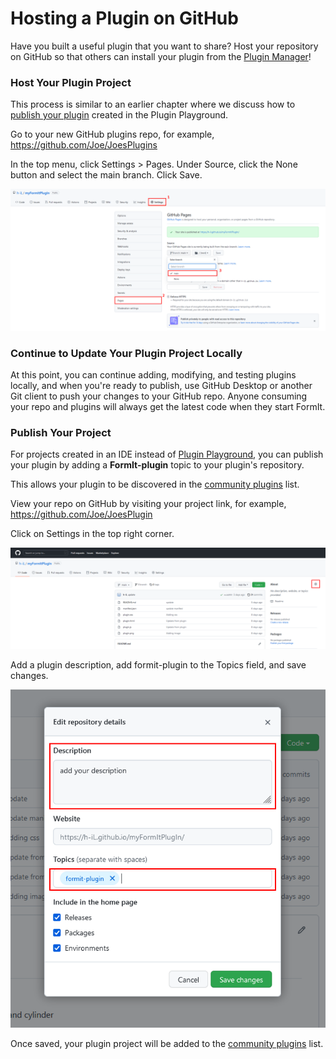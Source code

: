 # Hosting a Plugin on GitHub

Have you built a useful plugin that you want to share? Host your repository on GitHub so that others can install your plugin from the [Plugin Manager](https://formit3d.github.io/FormItExamplePlugins/index.html)!

### Host Your Plugin Project

This process is similar to an earlier chapter where we discuss how to [publish your plugin](../build-your-first-plugin/publish-your-project.md) created in the Plugin Playground. &#x20;

Go to your new GitHub plugins repo, for example, https://github.com/Joe/JoesPlugins

In the top menu, click Settings > Pages. Under Source, click the None button and select the main branch. Click Save.

![](<../../../.gitbook/assets/image (18) (1).png>)

### Continue to Update Your Plugin Project Locally

At this point, you can continue adding, modifying, and testing plugins locally, and when you're ready to publish, use GitHub Desktop or another Git client to push your changes to your GitHub repo. Anyone consuming your repo and plugins will always get the latest code when they start FormIt.

### Publish Your Project

For projects created in an IDE instead of [Plugin Playground](https://formit3d.github.io/FormItExamplePlugins/docs/HowToBuild.html#PluginPlayground), you can publish your plugin by adding a **FormIt-plugin** topic to your plugin's repository.

This allows your plugin to be discovered in the [community plugins](../../example-1/formit-plugin-community.md) list.

View your repo on GitHub by visiting your project link, for example, https://github.com/Joe/JoesPlugin

Click on Settings in the top right corner.

![](<../../../.gitbook/assets/image (13) (1).png>)

Add a plugin description, add formit-plugin to the Topics field, and save changes.

![](<../../../.gitbook/assets/image (15) (1) (1).png>)

Once saved, your plugin project will be added to the [community plugins](https://github.com/topics/formit-plugin) list.





###
